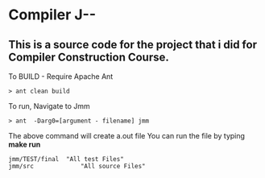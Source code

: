 Compiler J--
=============
This is a source code for the project that i did for Compiler Construction Course. 
-----------------------------------

To BUILD - Require Apache Ant

    > ant clean build

To run, Navigate to Jmm

    > ant  -Darg0=[argument - filename] jmm

The above command will create a.out file 
You can run the file by typing **make run**

    jmm/TEST/final 	"All test Files"
    jmm/src 	        "All source Files"



